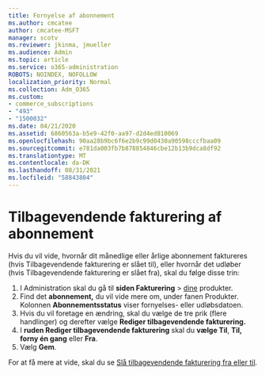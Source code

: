 ```yaml
---
title: Fornyelse af abonnement
ms.author: cmcatee
author: cmcatee-MSFT
manager: scotv
ms.reviewer: jkinma, jmueller
ms.audience: Admin
ms.topic: article
ms.service: o365-administration
ROBOTS: NOINDEX, NOFOLLOW
localization_priority: Normal
ms.collection: Adm_O365
ms.custom:
- commerce_subscriptions
- "493"
- "1500032"
ms.date: 04/21/2020
ms.assetid: 6860563a-b5e9-42f0-aa97-d2d4ed810069
ms.openlocfilehash: 90aa28b9bc6f6e2b9c99d0430a90598cccfbaa09
ms.sourcegitcommit: e781da003fb7b878854846cbe12b13b9dca8df92
ms.translationtype: MT
ms.contentlocale: da-DK
ms.lasthandoff: 08/31/2021
ms.locfileid: "58843804"
---
```

# <a name="subscription-recurring-billing"></a>Tilbagevendende fakturering af abonnement

Hvis du vil vide, hvornår dit månedlige  eller årlige abonnement faktureres (hvis Tilbagevendende  fakturering er slået til), eller hvornår det udløber (hvis Tilbagevendende fakturering er slået fra), skal du følge disse trin:
  
1. I Administration skal du gå til **siden Fakturering** \> [dine](https://go.microsoft.com/fwlink/p/?linkid=842054) produkter.
2. Find det **abonnement,** du vil vide mere om, under fanen Produkter. Kolonnen **Abonnementsstatus** viser fornyelses- eller udløbsdatoen.
3. Hvis du vil foretage en ændring, skal du vælge de tre prik (flere handlinger) og derefter vælge **Rediger tilbagevendende fakturering.**
4. I **ruden Rediger tilbagevendende fakturering** skal du **vælge Til**, **Til, forny én gang** eller **Fra**.
5. Vælg **Gem**.

For at få mere at vide, skal du se [Slå tilbagevendende fakturering fra eller til](https://docs.microsoft.com/microsoft-365/commerce/subscriptions/renew-your-subscription).